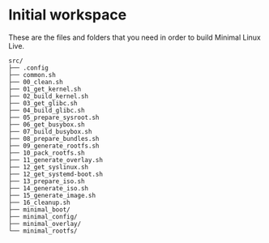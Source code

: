 # Initial workspace

These are the files and folders that you need in order to build Minimal Linux Live.

```
src/
├── .config
├── common.sh
├── 00_clean.sh
├── 01_get_kernel.sh
├── 02_build_kernel.sh
├── 03_get_glibc.sh
├── 04_build_glibc.sh
├── 05_prepare_sysroot.sh
├── 06_get_busybox.sh
├── 07_build_busybox.sh
├── 08_prepare_bundles.sh
├── 09_generate_rootfs.sh
├── 10_pack_rootfs.sh
├── 11_generate_overlay.sh
├── 12_get_syslinux.sh
├── 12_get_systemd-boot.sh
├── 13_prepare_iso.sh
├── 14_generate_iso.sh
├── 15_generate_image.sh
├── 16_cleanup.sh
├── minimal_boot/
├── minimal_config/
├── minimal_overlay/
└── minimal_rootfs/
```

